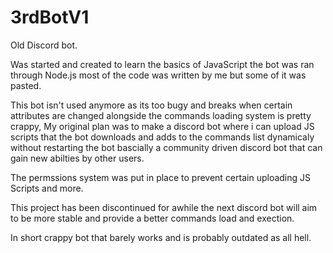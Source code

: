 # 3rdBotV1
Old Discord bot.

Was started and created to learn the basics of JavaScript the bot was ran through Node.js most of the code was written by me but some of it was pasted.

This bot isn't used anymore as its too bugy and breaks when certain attributes are changed alongside the commands loading system is pretty crappy, My original plan was to make a discord bot where i can upload JS scripts that the bot downloads and adds to the commands list dynamicaly without restarting the bot bascially a community driven discord bot that can gain new abilties by other users.

The permssions system was put in place to prevent certain uploading JS Scripts and more.

This project has been discontinued for awhile the next discord bot will aim to be more stable and provide a better commands load and exection.

In short crappy bot that barely works and is probably outdated as all hell.
